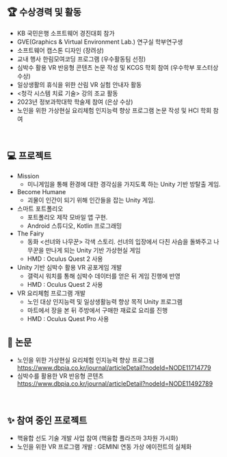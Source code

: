 ## :trophy: 수상경력 및 활동
- KB 국민은행 소프트웨어 경진대회 참가
- GVE(Graphics & Virtual Environment Lab.) 연구실 학부연구생
- 소프트웨어 캡스톤 디자인 (장려상)
- 교내 행사 한림모여코딩 프로그램 (우수활동팀 선정)
- 심박수 활용 VR 반응형 콘텐츠 논문 작성 및 KCGS 학회 참여 (우수학부 포스터상 수상)
- 일상생활의 휴식을 위한 산림 VR 실험 안내자 활동
- <청각 시스템 치료 기술> 강의 조교 활동
- 2023년 정보과학대학 학술제 참여 (은상 수상)
- 노인을 위한 가상현실 요리체험 인지능력 향상 프로그램 논문 작성 및 HCI 학회 참여
  
&nbsp;

## :computer: 프로젝트
- Mission
  - 미니게임을 통해 환경에 대한 경각심을 가지도록 하는 Unity 기반 방탈출 게임.
- Become Humane
  - 괴물이 인간이 되기 위해 인간들을 잡는 Unity 게임.
- 스마트 포트폴리오
  - 포트폴리오 제작 모바일 앱 구현.
  - Android 스튜디오, Kotlin 프로그래밍
- The Fairy
  - 동화 <선녀와 나무꾼> 각색 스토리. 선녀의 입장에서 다친 사슴을 돌봐주고 나무꾼을 만나게 되는 Unity 기반 가상현실 게임
  - HMD : Oculus Quest 2 사용
- Unity 기반 심박수 활용 VR 공포게임 개발
  - 갤럭시 워치를 통해 심박수 데이터를 얻은 뒤 게임 진행에 반영
  - HMD : Oculus Quest 2 사용
- VR 요리체험 프로그램 개발
  - 노인 대상 인지능력 및 일상생활능력 향상 목적 Unity 프로그램
  - 마트에서 장을 본 뒤 주방에서 구매한 재료로 요리를 진행
  - HMD : Oculus Quest Pro 사용
&nbsp;

## :page_facing_up: 논문
- 노인을 위한 가상현실 요리체험 인지능력 향상 프로그램
https://www.dbpia.co.kr/journal/articleDetail?nodeId=NODE11714779
- 심박수를 활용한 VR 반응형 콘텐츠
https://www.dbpia.co.kr/journal/articleDetail?nodeId=NODE11492789

 &nbsp;

## :sparkles: 참여 중인 프로젝트
- 핵융합 선도 기술 개발 사업 참여 (핵융합 플라즈마 3차원 가시화)
- 노인을 위한 VR 프로그램 개발 : GEMINI 연동 가상 에이전트의 실체화
